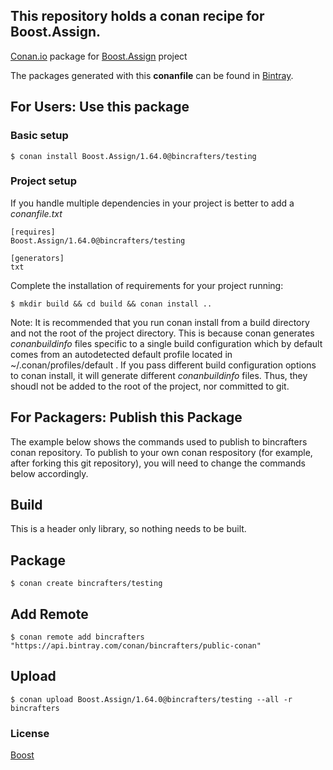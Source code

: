 ## This repository holds a conan recipe for Boost.Assign.

[Conan.io](https://conan.io) package for [Boost.Assign](https://github.com/Boostorg/Assign) project

The packages generated with this **conanfile** can be found in [Bintray](https://bintray.com/bincrafters/public-conan/Boost.Assign%3Abincrafters).

## For Users: Use this package

### Basic setup

    $ conan install Boost.Assign/1.64.0@bincrafters/testing

### Project setup

If you handle multiple dependencies in your project is better to add a *conanfile.txt*

    [requires]
    Boost.Assign/1.64.0@bincrafters/testing

    [generators]
    txt

Complete the installation of requirements for your project running:</small></span>

    $ mkdir build && cd build && conan install ..
	
Note: It is recommended that you run conan install from a build directory and not the root of the project directory.  This is because conan generates *conanbuildinfo* files specific to a single build configuration which by default comes from an autodetected default profile located in ~/.conan/profiles/default .  If you pass different build configuration options to conan install, it will generate different *conanbuildinfo* files.  Thus, they shoudl not be added to the root of the project, nor committed to git. 

## For Packagers: Publish this Package

The example below shows the commands used to publish to bincrafters conan repository. To publish to your own conan respository (for example, after forking this git repository), you will need to change the commands below accordingly. 

## Build  

This is a header only library, so nothing needs to be built.

## Package 

    $ conan create bincrafters/testing
	
## Add Remote

	$ conan remote add bincrafters "https://api.bintray.com/conan/bincrafters/public-conan"

## Upload

    $ conan upload Boost.Assign/1.64.0@bincrafters/testing --all -r bincrafters

### License
[Boost](LICENSE)
